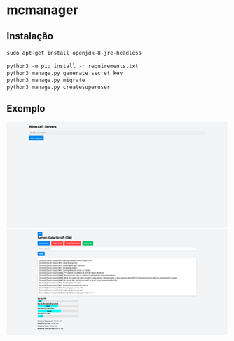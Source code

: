 # mcmanager

## Instalação

  ```console
sudo apt-get install openjdk-8-jre-headless
  ```

  ```console
python3 -m pip install -r requirements.txt
python3 manage.py generate_secret_key
python3 manage.py migrate 
python3 manage.py createsuperuser     
  ```

## Exemplo

![alt text](screenshot.png)
![alt text](screenshot2.png)